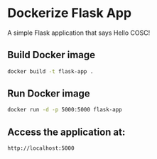 # Dockerize Flask App
A simple Flask application that says Hello COSC!

## Build Docker image 
```bash
docker build -t flask-app .
```
## Run Docker image 
```bash
docker run -d -p 5000:5000 flask-app
```
## Access the application at:
```bash 
http://localhost:5000
```






